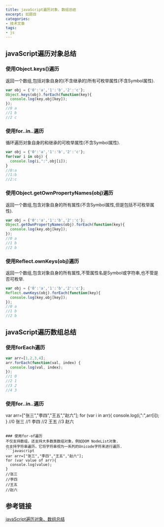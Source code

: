 ```yaml
---
title: javaScript遍历对象、数组总结
excerpt: 如题目
categories:
- 技术文章
tags:
- js
---
```


## javaScript遍历对象总结
### 使用Object.keys()遍历
返回一个数组,包括对象自身的(不含继承的)所有可枚举属性(不含Symbol属性).
```javascript
var obj = {'0':'a','1':'b','2':'c'};
Object.keys(obj).forEach(function(key){
  console.log(key,obj[key]);
});
//0 a
//1 b
//2 c
```

### 使用for..in..遍历
循环遍历对象自身的和继承的可枚举属性(不含Symbol属性).
```javascript
var obj = {'0':'a','1':'b','2':'c'};
for(var i in obj) {
  console.log(i,":",obj[i]);
}
//0:a
//1:b
//2:c
```

### 使用Object.getOwnPropertyNames(obj)遍历
返回一个数组,包含对象自身的所有属性(不含Symbol属性,但是包括不可枚举属性).
```javascript
var obj = {'0':'a','1':'b','2':'c'};
Object.getOwnPropertyNames(obj).forEach(function(key){
  console.log(key,obj[key]);
});
//0 a
//1 b
//2 b
```

### 使用Reflect.ownKeys(obj)遍历
返回一个数组,包含对象自身的所有属性,不管属性名是Symbol或字符串,也不管是否可枚举.
```javascript
var obj = {'0':'a','1':'b','2':'c'};
Reflect.ownKeys(obj).forEach(function(key){
  console.log(key,obj[key]);
});
//0 a
//1 b
//2 b
```

## javaScript遍历数组总结
### 使用forEach遍历
```javascript
var arr=[1,2,3,4];
arr.forEach(function(val, index) {
  console.log(val, index);
});
//1 0
//2 1
//3 2
//4 3
```

### 使用for..in..遍历
var arr=["张三","李四","王五","赵六"];
for (var i in arr){
  console.log(i,":",arr[i]);
}
//0 张三
//1 李四
//2 王五
//3 赵六
```

### 使用for-of遍历
不仅支持数组，还支持大多数类数组对象，例如DOM NodeList对象.
也支持字符串遍历，它将字符串视为一系列的Unicode字符来进行遍历.
```javascript
var arr=["张三","李四","王五","赵六"];
for (var value of arr){
  console.log(value);
}
//张三
//李四
//王五
//赵六
```

## 参考链接
[javaScript遍历对象、数组总结](https://www.cnblogs.com/chenyablog/p/6477866.html)

